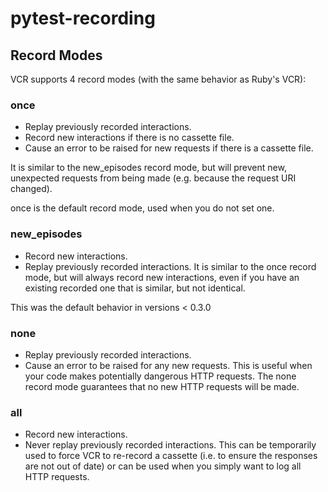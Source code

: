 # pytest-recording

## Record Modes

VCR supports 4 record modes (with the same behavior as Ruby's VCR):

### once

- Replay previously recorded interactions.
- Record new interactions if there is no cassette file.
- Cause an error to be raised for new requests if there is a cassette file.

It is similar to the new_episodes record mode, but will prevent new, unexpected requests from being made (e.g. because
the request URI changed).

once is the default record mode, used when you do not set one.

### new_episodes

- Record new interactions.
- Replay previously recorded interactions. It is similar to the once record mode, but will always record new
    interactions, even if you have an existing recorded one that is similar, but not identical.

This was the default behavior in versions \< 0.3.0

### none

- Replay previously recorded interactions.
- Cause an error to be raised for any new requests. This is useful when your code makes potentially dangerous HTTP
    requests. The none record mode guarantees that no new HTTP requests will be made.

### all

- Record new interactions.
- Never replay previously recorded interactions. This can be temporarily used to force VCR to re-record a cassette (i.e.
    to ensure the responses are not out of date) or can be used when you simply want to log all HTTP requests.
